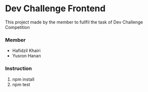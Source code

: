<h1>Dev Challenge Frontend</h1>
<p>This project made by the member to fullfil the task of Dev Challenge Competition</p>
<h3>Member</h3>
<ul>
    <li>Hafidzil Khairi</li>
    <li>Yusron Hanan</li>
</ul>
<h3>Instruction</h3>
<ol>
    <li>npm install</li>
    <li>npm test</li>
</ol>